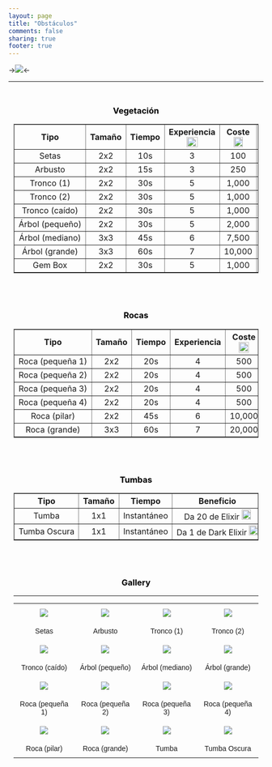 ```yaml
---
layout: page
title: "Obstáculos"
comments: false
sharing: true
footer: true
---
```


->![](http://img3.wikia.nocookie.net/__cb20131008212138/clashofclans/images/thumb/2/2d/Tree.jpg/150px-Tree.jpg)<-

---

<center>
<div style="overflow:auto; position: relative; margin-top: 10px; margin-bottom:10px; border:0px ridge Green; padding: 10px; font-size: 100%; -moz-border-radius: 15px; border-radius:15px; -webkit-border-radius:15px; border-color: silver; color:black;">
<h3><span class="mw-headline" id="Vegetation">Vegetación</span></h3>
<table border="1" cellpadding="1" cellspacing="1" class="article-table" style="width: 100%;">
<tr>
<th scope="col" style="text-align: center;">Tipo
</th><th scope="col" style="text-align: center;">Tamaño
</th><th scope="col" style="text-align: center;">Tiempo
</th><th scope="col" style="text-align: center;">Experiencia <img src="http://img1.wikia.nocookie.net/__cb20130327113619/clashofclans/images/thumb/1/1a/XP.png/22px-XP.png" 	 alt="XP"  	class="" 	 	data-image-key="XP.png" 	data-image-name="XP.png" 	 	 width="22"  	 height="20"  	 	 	 	>
</th><th scope="col" style="text-align: center;">Coste <img src="http://img4.wikia.nocookie.net/__cb20121017030342/clashofclans/images/thumb/4/43/Elixir.png/18px-Elixir.png" 	 alt="Elixir"  	class="" 	 	data-image-key="Elixir.png" 	data-image-name="Elixir.png" 	 	 width="18"  	 height="20"  	 	 	 	>
</th><th scope="col" style="text-align: center;">Reaparición
</th></tr>
<tr>
<td style="text-align: center; white-space: nowrap;">Setas
</td><td style="text-align: center; white-space: nowrap;">2x2
</td><td style="text-align: center; white-space: nowrap;">10s
</td><td style="text-align: center; white-space: nowrap;">3
</td><td style="text-align: center; white-space: nowrap;">100
</td><td style="text-align: center; white-space: nowrap;">10%
</td></tr>
<tr>
<td style="text-align: center; white-space: nowrap;">Arbusto
</td><td style="text-align: center; white-space: nowrap;">2x2
</td><td style="text-align: center; white-space: nowrap;">15s
</td><td style="text-align: center; white-space: nowrap;">3
</td><td style="text-align: center; white-space: nowrap;">250
</td><td style="text-align: center; white-space: nowrap;">20%
</td></tr>
<tr>
<td style="text-align: center; white-space: nowrap;">Tronco (1)
</td><td style="text-align: center; white-space: nowrap;">2x2
</td><td style="text-align: center; white-space: nowrap;">30s
</td><td style="text-align: center; white-space: nowrap;">5
</td><td style="text-align: center; white-space: nowrap;">1,000
</td><td style="text-align: center; white-space: nowrap;">10%
</td></tr>
<tr>
<td style="text-align: center; white-space: nowrap;">Tronco (2)
</td><td style="text-align: center; white-space: nowrap;">2x2
</td><td style="text-align: center; white-space: nowrap;">30s
</td><td style="text-align: center; white-space: nowrap;">5
</td><td style="text-align: center; white-space: nowrap;">1,000
</td><td style="text-align: center; white-space: nowrap;">10%
</td></tr>
<tr>
<td style="text-align: center; white-space: nowrap;">Tronco (caído)
</td><td style="text-align: center; white-space: nowrap;">2x2
</td><td style="text-align: center; white-space: nowrap;">30s
</td><td style="text-align: center; white-space: nowrap;">5
</td><td style="text-align: center; white-space: nowrap;">1,000
</td><td style="text-align: center; white-space: nowrap;">20%
</td></tr>
<tr>
<td style="text-align: center; white-space: nowrap;">Árbol (pequeño)
</td><td style="text-align: center; white-space: nowrap;">2x2
</td><td style="text-align: center; white-space: nowrap;">30s
</td><td style="text-align: center; white-space: nowrap;">5
</td><td style="text-align: center; white-space: nowrap;">2,000
</td><td style="text-align: center; white-space: nowrap;">20%
</td></tr>
<tr>
<td style="text-align: center; white-space: nowrap;">Árbol (mediano)
</td><td style="text-align: center; white-space: nowrap;">3x3
</td><td style="text-align: center; white-space: nowrap;">45s
</td><td style="text-align: center; white-space: nowrap;">6
</td><td style="text-align: center; white-space: nowrap;">7,500
</td><td style="text-align: center; white-space: nowrap;">5%
</td></tr>
<tr>
<td style="text-align: center; white-space: nowrap;">Árbol (grande)
</td><td style="text-align: center; white-space: nowrap;">3x3
</td><td style="text-align: center; white-space: nowrap;">60s
</td><td style="text-align: center; white-space: nowrap;">7
</td><td style="text-align: center; white-space: nowrap;">10,000
</td><td style="text-align: center; white-space: nowrap;">5%
</td></tr>
<tr>
<td style="text-align: center; white-space: nowrap;">Gem Box
</td><td style="text-align: center; white-space: nowrap;">2x2
</td><td style="text-align: center; white-space: nowrap;">30s
</td><td style="text-align: center; white-space: nowrap;">5
</td><td style="text-align: center; white-space: nowrap;">1,000
</td><td style="text-align: center; white-space: nowrap;">
</td></tr></table><br><br>
<h3><span class="mw-headline" id="Rocks">Rocas</span></h3>
<table border="1" cellpadding="1" cellspacing="1" class="article-table" style="width: 100%;">
<tr>
<th scope="col" style="text-align: center;">Tipo
</th><th scope="col" style="text-align: center;">Tamaño
</th><th scope="col" style="text-align: center;">Tiempo
</th><th scope="col" style="text-align: center;">Experiencia
</th><th scope="col" style="text-align: center;">Coste <img src="http://img3.wikia.nocookie.net/__cb20121017030644/clashofclans/images/thumb/1/10/Gold.png/20px-Gold.png" 	 alt="Gold"  	class="" 	 	data-image-key="Gold.png" 	data-image-name="Gold.png" 	 	 width="20"  	 height="21"  	 	 	 	>
</th></tr>
<tr>
<td style="text-align: center; white-space: nowrap;">Roca (pequeña 1)
</td><td style="text-align: center; white-space: nowrap;">2x2
</td><td style="text-align: center; white-space: nowrap;">20s
</td><td style="text-align: center; white-space: nowrap;">4
</td><td style="text-align: center; white-space: nowrap;">500
</td></tr>
<tr>
<td style="text-align: center; white-space: nowrap;">Roca (pequeña 2)
</td><td style="text-align: center; white-space: nowrap;">2x2
</td><td style="text-align: center; white-space: nowrap;">20s
</td><td style="text-align: center; white-space: nowrap;">4
</td><td style="text-align: center; white-space: nowrap;">500
</td></tr>
<tr>
<td style="text-align: center; white-space: nowrap;">Roca (pequeña 3)
</td><td style="text-align: center; white-space: nowrap;">2x2
</td><td style="text-align: center; white-space: nowrap;">20s
</td><td style="text-align: center; white-space: nowrap;">4
</td><td style="text-align: center; white-space: nowrap;">500
</td></tr>
<tr>
<td style="text-align: center; white-space: nowrap;">Roca (pequeña 4)
</td><td style="text-align: center; white-space: nowrap;">2x2
</td><td style="text-align: center; white-space: nowrap;">20s
</td><td style="text-align: center; white-space: nowrap;">4
</td><td style="text-align: center; white-space: nowrap;">500
</td></tr>
<tr>
<td style="text-align: center; white-space: nowrap;">Roca (pilar)
</td><td style="text-align: center; white-space: nowrap;">2x2
</td><td style="text-align: center; white-space: nowrap;">45s
</td><td style="text-align: center; white-space: nowrap;">6
</td><td style="text-align: center; white-space: nowrap;">10,000
</td></tr>
<tr>
<td style="text-align: center; white-space: nowrap;">Roca (grande)
</td><td style="text-align: center; white-space: nowrap;">3x3
</td><td style="text-align: center; white-space: nowrap;">60s
</td><td style="text-align: center; white-space: nowrap;">7
</td><td style="text-align: center; white-space: nowrap;">20,000
</td></tr></table><br><br>
<h3><span class="mw-headline" id="Tombstones">Tumbas</span></h3>
<table border="1" cellpadding="1" cellspacing="1" class="article-table" style="width: 100%;">
<tr>
<th scope="col" style="text-align: center;">Tipo
</th><th scope="col" style="text-align: center;">Tamaño
</th><th scope="col" style="text-align: center;">Tiempo
</th><th scope="col" style="text-align: center;">Beneficio
</th><th scope="col" style="text-align: center;">Aparición
</th></tr>
<tr>
<td style="text-align: center; white-space: nowrap;">Tumba
</td><td style="text-align: center; white-space: nowrap;">1x1
</td><td style="text-align: center; white-space: nowrap;">Instantáneo
</td><td style="text-align: center; white-space: nowrap;">Da 20 de Elixir <img src="http://img4.wikia.nocookie.net/__cb20121017030342/clashofclans/images/thumb/4/43/Elixir.png/18px-Elixir.png" 	 alt="Elixir"  	class="" 	 	data-image-key="Elixir.png" 	data-image-name="Elixir.png" 	 	 width="18"  	 height="20"  	 	 	 	>
</td><td style="text-align: center; white-space: nowrap;">Cuando muere una unidad de elixir
</td></tr>
<tr>
<td style="text-align: center; white-space: nowrap;">Tumba Oscura
</td><td style="text-align: center; white-space: nowrap;">1x1
</td><td style="text-align: center; white-space: nowrap;">Instantáneo
</td><td style="text-align: center; white-space: nowrap;">Da 1 de Dark Elixir <img src="http://img2.wikia.nocookie.net/__cb20130111202133/clashofclans/images/thumb/3/3b/Dark_elixir.png/18px-Dark_elixir.png" 	 alt="Dark elixir"  	class="" 	 	data-image-key="Dark_elixir.png" 	data-image-name="Dark elixir.png" 	 	 width="18"  	 height="20"  	 	 	 	>
</td><td style="text-align: center; white-space: nowrap;">Cuando muere una unidad de elixir oscuro
</td></tr></table><br><br>

<h3>Gallery</h3><hr>

<style type="text/css">
.tg  {border-collapse:collapse;border-spacing:0;border:none;margin:0px auto;}
.tg td{font-family:Arial, sans-serif;font-size:14px;padding:10px 5px;border-style:solid;border-width:0px;overflow:hidden;word-break:normal;}
.tg th{font-family:Arial, sans-serif;font-size:14px;font-weight:normal;padding:10px 5px;border-style:solid;border-width:0px;overflow:hidden;word-break:normal;}
.tg .tg-s6z2{text-align:center}
</style>
<table class="tg" style="width: 100%;">
  <tr>
    <th class="tg-s6z2"><img src="http://img4.wikia.nocookie.net/__cb20131219070259/clashofclans/images/thumb/9/96/Mushrooms.png/125px-Mushrooms.webp"></th>
    <th class="tg-s6z2"><img src="http://img3.wikia.nocookie.net/__cb20130313203114/clashofclans/images/thumb/a/a1/Bush.png/100px-Bush.webp"></th>
    <th class="tg-s6z2"><img src="http://img3.wikia.nocookie.net/__cb20131219070324/clashofclans/images/thumb/2/22/Right_Trunk.png/110px-Right_Trunk.webp"></th>
    <th class="tg-s6z2"><img src="http://img2.wikia.nocookie.net/__cb20131219065307/clashofclans/images/thumb/6/63/Left_Trunk.png/106px-Left_Trunk.webp"></th>
  </tr>
  <tr>
    <td class="tg-s6z2">Setas</td>
    <td class="tg-s6z2">Arbusto</td>
    <td class="tg-s6z2">Tronco (1)</td>
    <td class="tg-s6z2">Tronco (2)</td>
  </tr>
  <tr>
    <td class="tg-s6z2"><img src="http://img3.wikia.nocookie.net/__cb20131219070247/clashofclans/images/thumb/e/e0/Log.png/110px-Log.webp"></td>
    <td class="tg-s6z2"><img src="http://img2.wikia.nocookie.net/__cb20131219070311/clashofclans/images/thumb/d/d4/Pine_Tree.png/100px-Pine_Tree.webp"></td>
    <td class="tg-s6z2"><img src="http://img1.wikia.nocookie.net/__cb20131219070427/clashofclans/images/thumb/8/8f/Tree_%28small%29.png/121px-Tree_%28small%29.webp"></td>
    <td class="tg-s6z2"><img src="http://img2.wikia.nocookie.net/__cb20131219064840/clashofclans/images/thumb/5/53/Big_Tree.png/100px-Big_Tree.webp"></td>
  </tr>
  <tr>
    <td class="tg-s6z2">Tronco (caído)</td>
    <td class="tg-s6z2">Árbol (pequeño)</td>
    <td class="tg-s6z2">Árbol (mediano)</td>
    <td class="tg-s6z2">Árbol (grande)</td>
  </tr>
  <tr>
    <td class="tg-s6z2"><img src="http://img4.wikia.nocookie.net/__cb20121031091557/clashofclans/images/thumb/4/46/Stone500.jpg/100px-Stone500.webp"></td>
    <td class="tg-s6z2"><img src="http://img4.wikia.nocookie.net/__cb20121105025908/clashofclans/images/thumb/9/98/Small_stone_3.PNG/100px-Small_stone_3.webp"></td>
    <td class="tg-s6z2"><img src="http://img1.wikia.nocookie.net/__cb20121031091634/clashofclans/images/thumb/f/ff/Stone2_500.jpg/100px-Stone2_500.webp"></td>
    <td class="tg-s6z2"><img src="http://img3.wikia.nocookie.net/__cb20131030104908/clashofclans/images/thumb/d/d5/Stone-4.png/117px-Stone-4.webp"></td>
  </tr>
  <tr>
    <td class="tg-s6z2">Roca (pequeña 1)</td>
    <td class="tg-s6z2">Roca (pequeña 2)</td>
    <td class="tg-s6z2">Roca (pequeña 3)</td>
    <td class="tg-s6z2">Roca (pequeña 4)</td>
  </tr>
  <tr>
    <td class="tg-s6z2"><img src="http://img1.wikia.nocookie.net/__cb20131219070349/clashofclans/images/thumb/d/d4/Stone.png/120px-Stone.webp"></td>
    <td class="tg-s6z2"><img src="http://img3.wikia.nocookie.net/__cb20131219070338/clashofclans/images/thumb/0/0b/Rock.png/138px-Rock.webp"></td>
    <td class="tg-s6z2"><img src="http://img4.wikia.nocookie.net/__cb20121120040415/clashofclans/images/c/c9/Tombstone.png"></td>
    <td class="tg-s6z2"><img src="http://img4.wikia.nocookie.net/__cb20140617122648/clashofclans/images/thumb/d/d4/DarkTombstone.png/100px-DarkTombstone.webp"></td>
  </tr>
  <tr>
    <td class="tg-s6z2">Roca (pilar)</td>
    <td class="tg-s6z2">Roca (grande)</td>
    <td class="tg-s6z2">Tumba</td>
    <td class="tg-s6z2">Tumba Oscura</td>
  </tr>
</table>

</div>
</center>
